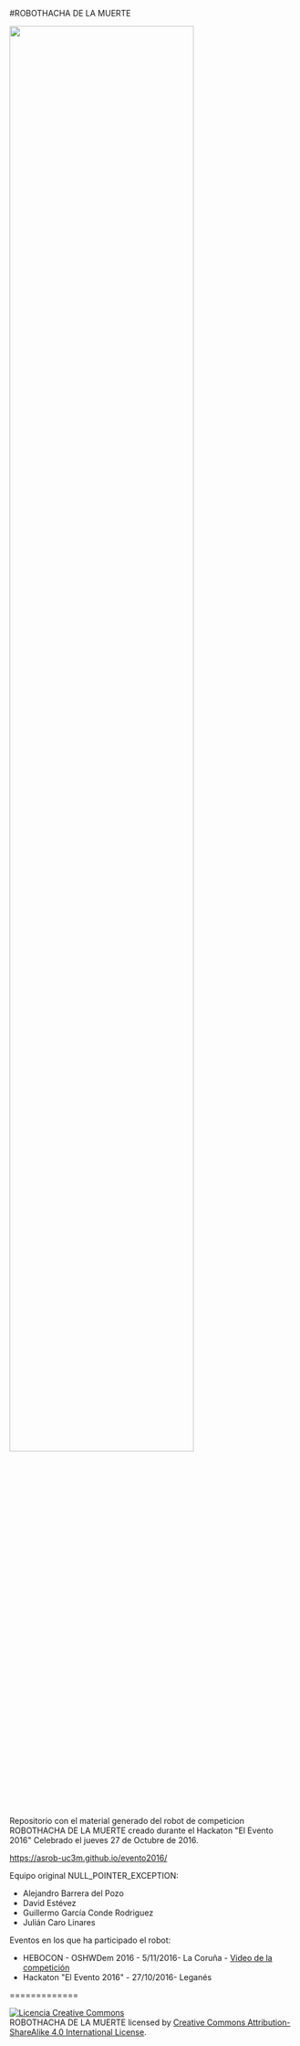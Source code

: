 #ROBOTHACHA DE LA MUERTE

<img src="/media/images/robothacha.jpg" width="80%" alt="">

Repositorio con el material generado del robot de competicion ROBOTHACHA DE LA MUERTE creado durante el Hackaton "El Evento 2016" Celebrado el jueves 27 de Octubre de 2016.

<a href="https://asrob-uc3m.github.io/evento2016/">https://asrob-uc3m.github.io/evento2016/</a>

Equipo original NULL_POINTER_EXCEPTION:

* Alejandro Barrera del Pozo
* David Estévez
* Guillermo García Conde Rodriguez
* Julián Caro Linares

Eventos en los que ha participado el robot:

* HEBOCON - OSHWDem 2016 - 5/11/2016- La Coruña - <a href="https://youtu.be/syvnGW0P9tE">Video de la competición</a>
* Hackaton "El Evento 2016" - 27/10/2016- Leganés

=============

<a rel="license" href="http://creativecommons.org/licenses/by-sa/4.0/"><img alt="Licencia Creative Commons" style="border-width:0" src="https://i.creativecommons.org/l/by-sa/4.0/88x31.png" /></a><br /><span xmlns:dct="http://purl.org/dc/terms/" property="dct:title">ROBOTHACHA DE LA MUERTE</span> licensed by <a rel="license" href="http://creativecommons.org/licenses/by-sa/4.0/">Creative Commons Attribution-ShareAlike 4.0 International License</a>.
